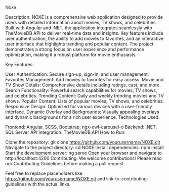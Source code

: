 Noxe

Description:
NOXE is a comprehensive web application designed to provide users with detailed information about movies, TV shows, and celebrities. Built with Angular and .NET, the application integrates seamlessly with TheMovieDB API to deliver real-time data and insights. Key features include user authentication, the ability to add movies to favorites, and an interactive user interface that highlights trending and popular content. The project demonstrates a strong focus on user experience and performance optimization, making it a robust platform for movie enthusiasts.

Key Features:

User Authentication: Secure sign-up, sign-in, and user management.
Favorites Management: Add movies to favorites for easy access.
Movie and TV Show Details: Comprehensive details including ratings, cast, and more.
Search Functionality: Powerful search capabilities for movies, TV shows, and celebrities.
Trending Content: Daily and weekly trending movies and TV shows.
Popular Content: Lists of popular movies, TV shows, and celebrities.
Responsive Design: Optimized for various devices with a user-friendly interface.
Dynamic Overlay and Backgrounds: Visually appealing overlays and dynamic backgrounds for a rich user experience.
Technologies Used:

Frontend: Angular, SCSS, Bootstrap, ngx-owl-carousel-o
Backend: .NET, SQL Server
API Integration: TheMovieDB API
How to Run:

Clone the repository: git clone https://github.com/yourusername/NOXE.git
Navigate to the project directory: cd NOXE
Install dependencies: npm install
Start the development server: ng serve
Open your browser and navigate to http://localhost:4200
Contributing:
We welcome contributions! Please read our Contributing Guidelines before making a pull request.

Feel free to replace placeholders like https://github.com/yourusername/NOXE.git and link-to-contributing-guidelines with the actual links.
